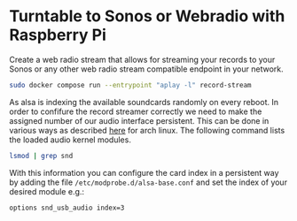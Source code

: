 # Turntable to Sonos or Webradio with Raspberry Pi

Create a web radio stream that allows for streaming your records to your Sonos or any other web radio stream compatible endpoint in your network.

```bash
sudo docker compose run --entrypoint "aplay -l" record-stream
```

As alsa is indexing the available soundcards randomly on every reboot. In order to confifure the record streamer correctly we need to make the assigned number of our audio interface persistent. This can be done in various ways as described [here](https://wiki.archlinux.org/title/Advanced_Linux_Sound_Architecture#top-page) for arch linux. The following command lists the loaded audio kernel modules.

```bash
lsmod | grep snd
```

With this information you can configure the card index in a persistent way by adding the file `/etc/modprobe.d/alsa-base.conf` and set the index of your desired module e.g.:

```bash
options snd_usb_audio index=3
```



